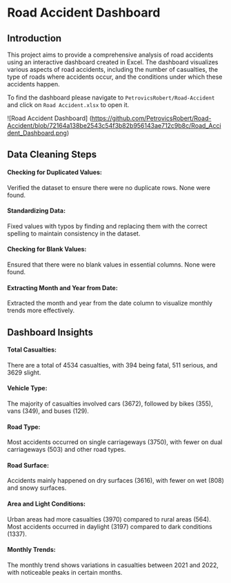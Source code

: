 # Road Accident Dashboard

## Introduction

This project aims to provide a comprehensive analysis of road accidents using an interactive dashboard created in Excel. The dashboard visualizes various aspects of road accidents, including the number of casualties, the type of roads where accidents occur, and the conditions under which these accidents happen.

To find the dashboard please navigate to  `PetrovicsRobert/Road-Accident` and click on `Road Accident.xlsx` to open it.

![Road Accident Dashboard] (https://github.com/PetrovicsRobert/Road-Accident/blob/72164a138be2543c54f3b82b956143ae712c9b8c/Road_Accident_Dashboard.png)

## Data Cleaning Steps

#### Checking for Duplicated Values: 
Verified the dataset to ensure there were no duplicate rows. None were found.

#### Standardizing Data: 
Fixed values with typos by finding and replacing them with the correct spelling to maintain consistency in the dataset.

#### Checking for Blank Values: 
Ensured that there were no blank values in essential columns. None were found.

#### Extracting Month and Year from Date: 
Extracted the month and year from the date column to visualize monthly trends more effectively.

## Dashboard Insights

#### Total Casualties: 
There are a total of 4534 casualties, with 394 being fatal, 511 serious, and 3629 slight.
#### Vehicle Type: 
The majority of casualties involved cars (3672), followed by bikes (355), vans (349), and buses (129).
#### Road Type: 
Most accidents occurred on single carriageways (3750), with fewer on dual carriageways (503) and other road types.
#### Road Surface: 
Accidents mainly happened on dry surfaces (3616), with fewer on wet (808) and snowy surfaces.
#### Area and Light Conditions: 
Urban areas had more casualties (3970) compared to rural areas (564). Most accidents occurred in daylight (3197) compared to dark conditions (1337).
#### Monthly Trends: 
The monthly trend shows variations in casualties between 2021 and 2022, with noticeable peaks in certain months.
